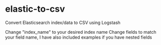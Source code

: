 # elastic-to-csv
Convert Elasticsearch index/data to CSV using Logstash

Change "index_name" to your desired index name
Change fields to match your field name, I have also included examples if you have nested fields

